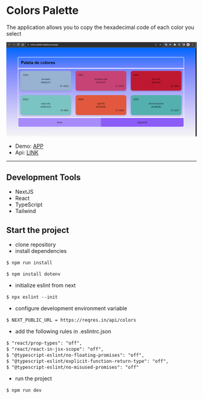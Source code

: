 # Colors Palette

The application allows you to copy the hexadecimal code of each color you select

<img src='./public/demo.png'/>

- Demo: [APP](https://colors-palette-deploy.vercel.app/)
- Api: [LINK](https://reqres.in/api/colors)

---

## Development Tools

- NextJS
- React
- TypeScript
- Tailwind


## Start the project

- clone repository
- install dependencies

```
$ npm run install
```
```
$ npm install dotenv
```

- initialize eslint from next
```
$ npx eslint --init
```

- configure development environment variable
```
$ NEXT_PUBLIC_URL = https://reqres.in/api/colors
```

- add the following rules in .eslintrc.json
```
$ "react/prop-types": "off",
$ "react/react-in-jsx-scope": "off",
$ "@typescript-eslint/no-floating-promises": "off",
$ "@typescript-eslint/explicit-function-return-type": "off",
$ "@typescript-eslint/no-misused-promises": "off"
```

- run the project
```
$ npm run dev
```
